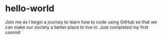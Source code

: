 # hello-world
Join me as I begin a journey to learn how to code using GitHub so that we can make our society a better place to live in.
Just completed my first commit
